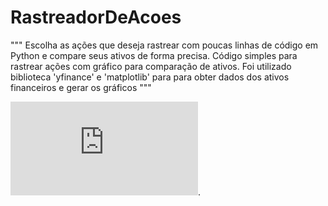# RastreadorDeAcoes
"""
Escolha as ações que deseja rastrear com poucas linhas de código em Python e compare seus ativos de forma precisa.
Código simples para rastrear ações com gráfico para comparação de ativos. 
Foi utilizado biblioteca 'yfinance' e 'matplotlib' para para obter dados dos ativos financeiros e gerar os gráficos
"""

![Captura de Tela .md](https://github.com/CaioSouzaR/RastreadorDeAcoes/files/12244342/Captura.de.Tela.3.md).
